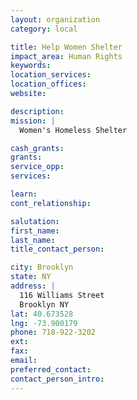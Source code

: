 ```yaml
---
layout: organization
category: local

title: Help Women Shelter
impact_area: Human Rights
keywords: 
location_services: 
location_offices: 
website: 

description: 
mission: |
  Women's Homeless Shelter

cash_grants: 
grants: 
service_opp: 
services: 

learn: 
cont_relationship: 

salutation: 
first_name: 
last_name: 
title_contact_person: 

city: Brooklyn
state: NY
address: |
  116 Williams Street     
  Brooklyn NY 
lat: 40.673528
lng: -73.900179
phone: 718-922-3202
ext: 
fax: 
email: 
preferred_contact: 
contact_person_intro: 
---
```

